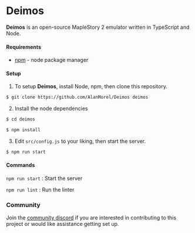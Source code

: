# Deimos
**Deimos** is an open-source MapleStory 2 emulator written in TypeScript and Node.

#### Requirements
- [npm](https://www.npmjs.com/) - node package manager

#### Setup

1) To setup **Deimos**, install Node, npm, then clone this repository.

```sh
$ git clone https://github.com/AlanMorel/Deimos deimos
```

2) Install the node dependencies

```sh
$ cd deimos
```
```sh
$ npm install
```

3) Edit `src/config.js` to your liking, then start the server.

```sh
$ npm run start
```

#### Commands

`npm run start` : Start the server

`npm run lint` : Run the linter

### Community

Join the [community discord](https://discord.gg/eVGMGydwgm) if you are interested in contributing to this project or would like assistance getting set up.

